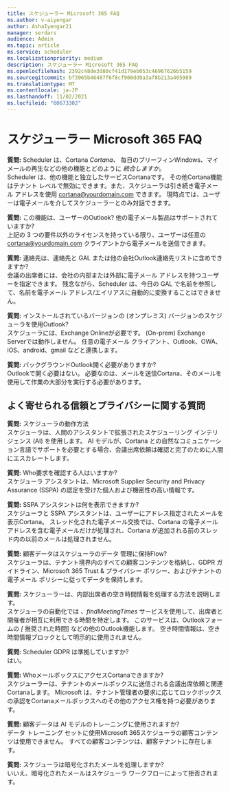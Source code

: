 ```yaml
---
title: スケジューラー Microsoft 365 FAQ
ms.author: v-aiyengar
author: AshaIyengar21
manager: serdars
audience: Admin
ms.topic: article
ms.service: scheduler
ms.localizationpriority: medium
description: スケジューラー Microsoft 365 FAQ
ms.openlocfilehash: 2392c48de3d80cf41d179eb053c46967626b5159
ms.sourcegitcommit: bf3965b46487f6f8cf900dd9a3af8b213a405989
ms.translationtype: MT
ms.contentlocale: ja-JP
ms.lasthandoff: 11/02/2021
ms.locfileid: "60673302"
---
```

# <a name="scheduler-for-microsoft-365-faq"></a>スケジューラー Microsoft 365 FAQ

**質問:** Scheduler は、Cortana *Cortana、* 毎日のブリーフィンWindows、マイ メールの再生などの他の機能とどのように *統合しますか*。</br>
Scheduler は、他の機能と独立したサービスCortanaです。 その他Cortana機能はテナント レベルで無効にできます。また、スケジューラは引き続き電子メール アドレスを使用 cortana@yourdomain.com できます。 現時点では、ユーザーは電子メールを介してスケジューラーとのみ対話できます。

**質問:** この機能は、ユーザーのOutlook? 他の電子メール製品はサポートされていますか?</br>
上記の 3 つの要件以外のライセンスを持っている限り、ユーザーは任意の cortana@yourdomain.com クライアントから電子メールを送信できます。

**質問:** 連絡先は、連絡先と GAL または他の会社Outlook連絡先リストに含めできますか?</br>
会議の出席者には、会社の内部または外部に電子メール アドレスを持つユーザーを指定できます。 残念ながら、Scheduler は、今日の GAL で名前を参照して、名前を電子メール アドレス/エイリアスに自動的に変換することはできません。

**質問:** インストールされているバージョンの (オンプレミス) バージョンのスケジューラを使用Outlook?</br>
スケジューラには、Exchange Onlineが必要です。 (On-prem) Exchange Serverでは動作しません。 任意の電子メール クライアント、Outlook、OWA、iOS、android、gmail などと連携します。

**質問:** バックグラウンドOutlook開く必要がありますか?</br>
Outlookで開く必要はない。 必要なのは、メールを送信Cortana、そのメールを使用して作業の大部分を実行する必要があります。

## <a name="frequently-asked-trust-and-privacy-questions"></a>よく寄せられる信頼とプライバシーに関する質問

**質問:** スケジューラの動作方法</br>
スケジューラは、人間のアシスタントで拡張されたスケジューリング インテリジェンス (AI) を使用します。 AI モデルが、Cortana との自然なコミュニケーション言語でサポートを必要とする場合、会議出席依頼は確認と完了のために人間にエスカレートします。

**質問:** Who要求を確認する人はいますか? </br>
スケジューラ アシスタントは、Microsoft Supplier Security and Privacy Assurance (SSPA) の認定を受けた個人および機密性の高い情報です。

**質問:** SSPA アシスタントは何を表示できますか?</br>
スケジューラと SSPA アシスタントは、ユーザーにアドレス指定されたメールを表示Cortana。 スレッド化された電子メール交換では、Cortana の電子メール アドレスを含む電子メールだけが処理され、Cortana が追加される前のスレッド内の以前のメールは処理されません。

**質問:** 顧客データはスケジューラのデータ 管理に保持Flow? </br>
スケジューラは、テナント境界内のすべての顧客コンテンツを格納し、GDPR ガイドライン、Microsoft 365 Trust & プライバシー ポリシー、およびテナントの電子メール ポリシーに従ってデータを保持します。

**質問:** スケジューラーは、内部出席者の空き時間情報を処理する方法を説明します。 </br>
スケジューラの自動化では *、findMeetingTimes* サービスを使用して、出席者と開催者が相互に利用できる時間を特定します。 このサービスは、Outlookフォームの *[* 推奨された時間] などの他のOutlook機能します。 空き時間情報は、空き時間情報ブロックとして明示的に使用されません。

**質問:** Scheduler GDPR は準拠していますか? </br>
はい。

**質問:** WhoメールボックスにアクセスCortanaできますか? </br>
スケジューラーは、テナントのメールボックスに送信される会議出席依頼と関連Cortanaします。 Microsoft は、テナント管理者の要求に応じてロックボックスの承認をCortanaメールボックスへのその他のアクセス権を持つ必要があります。

**質問:** 顧客データは AI モデルのトレーニングに使用されますか?</br>
データ トレーニング セットに使用Microsoft 365スケジューラの顧客コンテンツは使用できません。 すべての顧客コンテンツは、顧客テナントに存在します。

**質問:** スケジューラは暗号化されたメールを処理しますか?</br>
いいえ、暗号化されたメールはスケジューラ ワークフローによって拒否されます。
